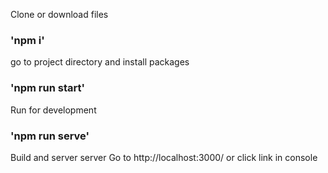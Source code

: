 Clone or download files

### 'npm i'
go to project directory and install packages 

### 'npm run start'
Run for development

### 'npm run serve'
Build and server server
Go to http://localhost:3000/ or click link in console
